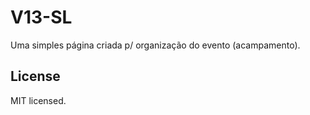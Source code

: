 # V13-SL

Uma simples página criada p/ organização do evento (acampamento).

## License
MIT licensed.
